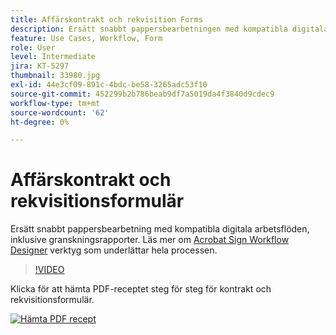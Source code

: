 ```yaml
---
title: Affärskontrakt och rekvisition Forms
description: Ersätt snabbt pappersbearbetningen med kompatibla digitala arbetsflöden, inklusive granskningsrapporter
feature: Use Cases, Workflow, Form
role: User
level: Intermediate
jira: KT-5297
thumbnail: 33980.jpg
exl-id: 44e3cf09-891c-4bdc-be58-3265adc53f10
source-git-commit: 452299b2b786beab9df7a5019da4f3840d9cdec9
workflow-type: tm+mt
source-wordcount: '62'
ht-degree: 0%

---
```


# Affärskontrakt och rekvisitionsformulär

Ersätt snabbt pappersbearbetning med kompatibla digitala arbetsflöden, inklusive granskningsrapporter. Läs mer om [Acrobat Sign Workflow Designer](../admin/building-a-custom-workflow.md) verktyg som underlättar hela processen.

>[!VIDEO](https://video.tv.adobe.com/v/33980?quality=12&learn=on&hidetitle=true)

Klicka för att hämta PDF-receptet steg för steg för kontrakt och rekvisitionsformulär.

[![Hämta PDF recept](../assets/acrobat_PDF_96.png)](../assets/adobe-sign_set_up_a_workflow_use_case.pdf)
